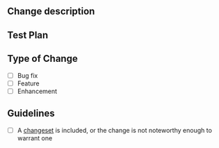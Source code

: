 ## Change description

<!-- Describe the most significant changes. Focus on the _why_, more than the _what_. -->

## Test Plan

<!-- How did you test the changes, what are the suggested steps for reviewers if they want to test your changes? -->

## Type of Change

- [ ] Bug fix      <!-- fixes an issue -->
- [ ] Feature      <!-- adds functionality -->
- [ ] Enhancement  <!-- improves something existing -->

## Guidelines

- [ ] A [changeset] is included, or the change is not noteworthy enough to warrant one

<!-- links -->
[changeset]: https://github.com/changesets/changesets/blob/main/docs/adding-a-changeset.md#i-am-in-a-single-package-repository